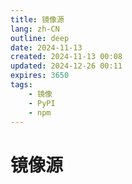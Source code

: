 ```yaml
---
title: 镜像源
lang: zh-CN
outline: deep
date: 2024-11-13
created: 2024-11-13 00:08
updated: 2024-12-26 00:11
expires: 3650
tags:
    - 镜像
    - PyPI
    - npm
---
```


<script setup lang="ts">
import Mirrors from "@/summary/Mirrors.vue";
</script>

# 镜像源

<Mirrors />

